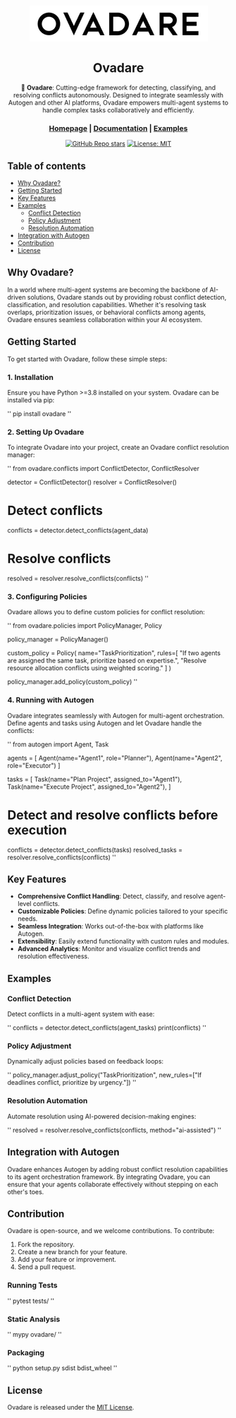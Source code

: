 <div align="center">

![Logo of Ovadare](./docs/ovadare_logo.png)

# **Ovadare**

🤖 **Ovadare**: Cutting-edge framework for detecting, classifying, and resolving conflicts autonomously. Designed to integrate seamlessly with Autogen and other AI platforms, Ovadare empowers multi-agent systems to handle complex tasks collaboratively and efficiently.

<h3>

[Homepage](https://www.ovadare.com/) | [Documentation](https://docs.ovadare.com/) | [Examples](https://github.com/ovadare/ovadare-examples)

</h3>

[![GitHub Repo stars](https://img.shields.io/github/stars/ovadare/ovadare)](https://github.com/ovadare/ovadare)
[![License: MIT](https://img.shields.io/badge/License-MIT-green.svg)](https://opensource.org/licenses/MIT)

</div>

## Table of contents

- [Why Ovadare?](#why-ovadare)
- [Getting Started](#getting-started)
- [Key Features](#key-features)
- [Examples](#examples)
  - [Conflict Detection](#conflict-detection)
  - [Policy Adjustment](#policy-adjustment)
  - [Resolution Automation](#resolution-automation)
- [Integration with Autogen](#integration-with-autogen)
- [Contribution](#contribution)
- [License](#license)

## Why Ovadare?

In a world where multi-agent systems are becoming the backbone of AI-driven solutions, Ovadare stands out by providing robust conflict detection, classification, and resolution capabilities. Whether it's resolving task overlaps, prioritization issues, or behavioral conflicts among agents, Ovadare ensures seamless collaboration within your AI ecosystem.

## Getting Started

To get started with Ovadare, follow these simple steps:

### 1. Installation

Ensure you have Python >=3.8 installed on your system. Ovadare can be installed via pip:

''
pip install ovadare
''

### 2. Setting Up Ovadare

To integrate Ovadare into your project, create an Ovadare conflict resolution manager:

''
from ovadare.conflicts import ConflictDetector, ConflictResolver

detector = ConflictDetector()
resolver = ConflictResolver()

# Detect conflicts
conflicts = detector.detect_conflicts(agent_data)

# Resolve conflicts
resolved = resolver.resolve_conflicts(conflicts)
''

### 3. Configuring Policies

Ovadare allows you to define custom policies for conflict resolution:

''
from ovadare.policies import PolicyManager, Policy

policy_manager = PolicyManager()

custom_policy = Policy(
    name="TaskPrioritization",
    rules=[
        "If two agents are assigned the same task, prioritize based on expertise.",
        "Resolve resource allocation conflicts using weighted scoring."
    ]
)

policy_manager.add_policy(custom_policy)
''

### 4. Running with Autogen

Ovadare integrates seamlessly with Autogen for multi-agent orchestration. Define agents and tasks using Autogen and let Ovadare handle the conflicts:

''
from autogen import Agent, Task

agents = [
    Agent(name="Agent1", role="Planner"),
    Agent(name="Agent2", role="Executor")
]

tasks = [
    Task(name="Plan Project", assigned_to="Agent1"),
    Task(name="Execute Project", assigned_to="Agent2"),
]

# Detect and resolve conflicts before execution
conflicts = detector.detect_conflicts(tasks)
resolved_tasks = resolver.resolve_conflicts(conflicts)
''

## Key Features

- **Comprehensive Conflict Handling**: Detect, classify, and resolve agent-level conflicts.
- **Customizable Policies**: Define dynamic policies tailored to your specific needs.
- **Seamless Integration**: Works out-of-the-box with platforms like Autogen.
- **Extensibility**: Easily extend functionality with custom rules and modules.
- **Advanced Analytics**: Monitor and visualize conflict trends and resolution effectiveness.

## Examples

### Conflict Detection

Detect conflicts in a multi-agent system with ease:

''
conflicts = detector.detect_conflicts(agent_tasks)
print(conflicts)
''

### Policy Adjustment

Dynamically adjust policies based on feedback loops:

''
policy_manager.adjust_policy("TaskPrioritization", new_rules=["If deadlines conflict, prioritize by urgency."])
''

### Resolution Automation

Automate resolution using AI-powered decision-making engines:

''
resolved = resolver.resolve_conflicts(conflicts, method="ai-assisted")
''

## Integration with Autogen

Ovadare enhances Autogen by adding robust conflict resolution capabilities to its agent orchestration framework. By integrating Ovadare, you can ensure that your agents collaborate effectively without stepping on each other's toes.

## Contribution

Ovadare is open-source, and we welcome contributions. To contribute:

1. Fork the repository.
2. Create a new branch for your feature.
3. Add your feature or improvement.
4. Send a pull request.

### Running Tests

''
pytest tests/
''

### Static Analysis

''
mypy ovadare/
''

### Packaging

''
python setup.py sdist bdist_wheel
''

## License

Ovadare is released under the [MIT License](https://github.com/ovadare/ovadare/blob/main/LICENSE).
